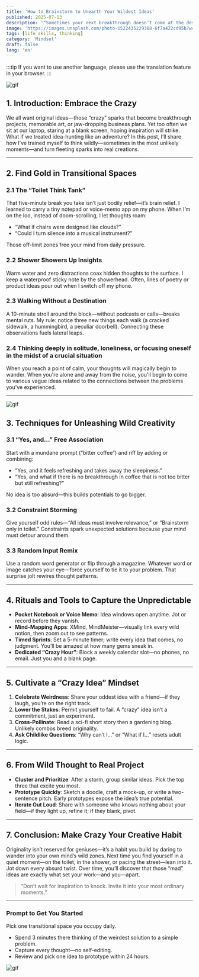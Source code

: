 ```yaml
---
title: 'How to Brainstorm to Unearth Your Wildest Ideas'
published: 2025-07-13
description: '“Sometimes your next breakthrough doesn’t come at the desk—it comes on the toilet, in the shower, or walking to nowhere.”'
image: 'https://images.unsplash.com/photo-1522435229388-6f7a422cd95b?w=600&auto=format&fit=crop&q=60&ixlib=rb-4.1.0&ixid=M3wxMjA3fDB8MHxzZWFyY2h8MTJ8fHRoaW5raW5nfGVufDB8fDB8fHww'
tags: [life skills, thinking]
category: 'Mindset'
draft: false 
lang: 'en'
---
```


:::tip
If you want to use another language, please use the translation feature in your browser.
:::

![gif](https://media.tenor.com/FDJ23uAl-AoAAAAM/neuron-activation-neuron.gif)
## 1. Introduction: Embrace the Crazy

We all want original ideas—those “crazy” sparks that become breakthrough projects, memorable art, or jaw-dropping business plans. Yet too often we sit at our laptop, staring at a blank screen, hoping inspiration will strike. What if we treated idea-hunting like an adventure? In this post, I’ll share how I’ve trained myself to think wildly—sometimes in the most unlikely moments—and turn fleeting sparks into real creations.

---

## 2. Find Gold in Transitional Spaces

### 2.1 The “Toilet Think Tank”  
That five-minute break you take isn’t just bodily relief—it’s brain relief. I learned to carry a tiny notepad or voice-memo app on my phone. When I’m on the loo, instead of doom-scrolling, I let thoughts roam:  
- “What if chairs were designed like clouds?”  
- “Could I turn silence into a musical instrument?”  

Those off-limit zones free your mind from daily pressure.

### 2.2 Shower Showers Up Insights  
Warm water and zero distractions coax hidden thoughts to the surface. I keep a waterproof sticky note by the showerhead. Often, lines of poetry or product ideas pour out when I switch off my phone.

### 2.3 Walking Without a Destination  
A 10-minute stroll around the block—without podcasts or calls—breaks mental ruts. My rule: notice three new things each walk (a cracked sidewalk, a hummingbird, a peculiar doorbell). Connecting these observations fuels lateral leaps.

### 2.4 Thinking deeply in solitude, loneliness, or focusing oneself in the midst of a crucial situation
When you reach a point of calm, your thoughts will magically begin to wander. When you're alone and away from the noise, you'll begin to come to various vague ideas related to the connections between the problems you've experienced.

---

![gif](https://media.tenor.com/AVD5nR0wMzgAAAAM/napoleon.gif)
## 3. Techniques for Unleashing Wild Creativity

### 3.1 “Yes, and…” Free Association  
Start with a mundane prompt (“bitter coffee”) and riff by adding or combining:  
- “Yes, and it feels refreshing and takes away the sleepiness.”  
- “Yes, and what if there is no breakthrough in coffee that is not too bitter but still refreshing?”  

No idea is too absurd—this builds potentials to go bigger.

### 3.2 Constraint Storming  
Give yourself odd rules—“All ideas must involve relevance,” or “Brainstorm only in toilet.” Constraints spark unexpected solutions because your mind must detour around them.

### 3.3 Random Input Remix  
Use a random word generator or flip through a magazine. Whatever word or image catches your eye—force yourself to tie it to your problem. That surprise jolt rewires thought patterns.

---

## 4. Rituals and Tools to Capture the Unpredictable

- **Pocket Notebook or Voice Memo**: Idea windows open anytime. Jot or record before they vanish.  
- **Mind-Mapping Apps**: XMind, MindMeister—visually link every wild notion, then zoom out to see patterns.  
- **Timed Sprints**: Set a 5-minute timer; write every idea that comes, no judgment. You’ll be amazed at how many gems sneak in.  
- **Dedicated “Crazy Hour”**: Block a weekly calendar slot—no phones, no email. Just you and a blank page.

---

## 5. Cultivate a “Crazy Idea” Mindset

1. **Celebrate Weirdness**: Share your oddest idea with a friend—if they laugh, you’re on the right track.  
2. **Lower the Stakes**: Permit yourself to fail. A “crazy” idea isn’t a commitment, just an experiment.  
3. **Cross-Pollinate**: Read a sci-fi short story then a gardening blog. Unlikely combos breed originality.  
4. **Ask Childlike Questions**: “Why can’t I…” or “What if I…” resets adult logic.

---

## 6. From Wild Thought to Real Project

- **Cluster and Prioritize**: After a storm, group similar ideas. Pick the top three that excite you most.  
- **Prototype Quickly**: Sketch a doodle, craft a mock-up, or write a two-sentence pitch. Early prototypes expose the idea’s true potential.  
- **Iterate Out Loud**: Share with someone who knows nothing about your field—if they light up, refine it; if they blank, pivot.

---

## 7. Conclusion: Make Crazy Your Creative Habit

Originality isn’t reserved for geniuses—it’s a habit you build by daring to wander into your own mind’s wild zones. Next time you find yourself in a quiet moment—on the toilet, in the shower, or pacing the street—lean into it. Jot down every absurd twist. Over time, you’ll discover that those “mad” ideas are exactly what set your work—and you—apart.

> “Don’t wait for inspiration to knock. Invite it into your most ordinary moments.”

---

### Prompt to Get You Started

Pick one transitional space you occupy daily.  
- Spend 3 minutes there thinking of the weirdest solution to a simple problem.  
- Capture every thought—no self-editing.  
- Review and pick one idea to prototype within 24 hours.  

![gif](https://media.tenor.com/qTJijzeeB9gAAAAm/project-sekai.webp)
